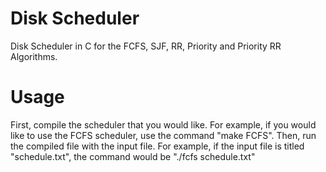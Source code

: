 # Disk Scheduler
Disk Scheduler in C for the FCFS, SJF, RR, Priority and Priority RR Algorithms.

# Usage
First, compile the scheduler that you would like. For example, if you would like to use the FCFS scheduler, use the command "make FCFS". Then, run the compiled file with the input file. For example, if the input file is titled "schedule.txt", the command would be "./fcfs schedule.txt"
